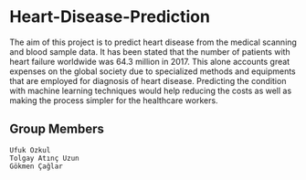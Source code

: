 # Heart-Disease-Prediction
The aim of this project is to predict heart disease from the medical scanning and blood sample data. It has been stated that the number of patients with heart failure worldwide was 64.3 million in 2017. This alone accounts great expenses on the global society due to specialized methods and equipments that are employed for diagnosis of heart disease. Predicting the condition with machine learning techniques would help reducing the costs as well as making the process simpler for the healthcare workers.
## Group Members
```
Ufuk Özkul 
Tolgay Atınç Uzun
Gökmen Çağlar
```
